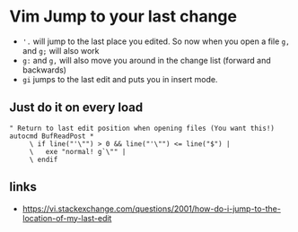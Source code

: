 # Vim Jump to your last change

- `'.` will jump to the last place you edited. So now when you open a file `g,` and `g;` will also work
- `g:` and `g,` will also move you around in the change list (forward and backwards)
- `gi` jumps to the last edit and puts you in insert mode.

## Just do it on every load
```vim
" Return to last edit position when opening files (You want this!)
autocmd BufReadPost *
     \ if line("'\"") > 0 && line("'\"") <= line("$") |
     \   exe "normal! g`\"" |
     \ endif
```

## links
- https://vi.stackexchange.com/questions/2001/how-do-i-jump-to-the-location-of-my-last-edit
